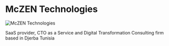 # McZEN Technologies

![McZEN Technologies](https://media-exp1.licdn.com/dms/image/C4D1BAQENJ7liW-pY_A/company-background_10000/0/1596734713738?e=1631973600&v=beta&t=D7t5OXLgLE2hYtBrAnDrh6g-jNFcQM6I7-85UxDSxVs)


SaaS provider, CTO as a Service and Digital Transformation Consulting firm based in Djerba Tunisia